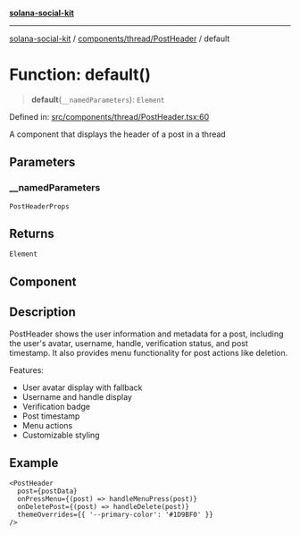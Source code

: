 [**solana-social-kit**](../../../../README.md)

***

[solana-social-kit](../../../../README.md) / [components/thread/PostHeader](../README.md) / default

# Function: default()

> **default**(`__namedParameters`): `Element`

Defined in: [src/components/thread/PostHeader.tsx:60](https://github.com/SendArcade/solana-social-starter/blob/98f94bb63d3814df24512365f6ae706d273e698f/src/components/thread/PostHeader.tsx#L60)

A component that displays the header of a post in a thread

## Parameters

### \_\_namedParameters

`PostHeaderProps`

## Returns

`Element`

## Component

## Description

PostHeader shows the user information and metadata for a post, including
the user's avatar, username, handle, verification status, and post timestamp.
It also provides menu functionality for post actions like deletion.

Features:
- User avatar display with fallback
- Username and handle display
- Verification badge
- Post timestamp
- Menu actions
- Customizable styling

## Example

```tsx
<PostHeader
  post={postData}
  onPressMenu={(post) => handleMenuPress(post)}
  onDeletePost={(post) => handleDelete(post)}
  themeOverrides={{ '--primary-color': '#1D9BF0' }}
/>
```
